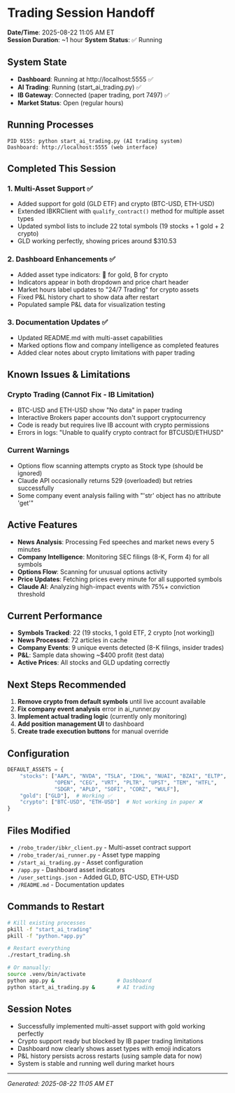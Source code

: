 # Trading Session Handoff
**Date/Time**: 2025-08-22 11:05 AM ET  
**Session Duration**: ~1 hour
**System Status**: ✅ Running

## System State
- **Dashboard**: Running at http://localhost:5555 ✅
- **AI Trading**: Running (start_ai_trading.py) ✅
- **IB Gateway**: Connected (paper trading, port 7497) ✅
- **Market Status**: Open (regular hours)

## Running Processes
```
PID 9155: python start_ai_trading.py (AI trading system)
Dashboard: http://localhost:5555 (web interface)
```

## Completed This Session

### 1. Multi-Asset Support ✅
- Added support for gold (GLD ETF) and crypto (BTC-USD, ETH-USD)
- Extended IBKRClient with `qualify_contract()` method for multiple asset types
- Updated symbol lists to include 22 total symbols (19 stocks + 1 gold + 2 crypto)
- GLD working perfectly, showing prices around $310.53

### 2. Dashboard Enhancements ✅
- Added asset type indicators: 🥇 for gold, ₿ for crypto
- Indicators appear in both dropdown and price chart header
- Market hours label updates to "24/7 Trading" for crypto assets
- Fixed P&L history chart to show data after restart
- Populated sample P&L data for visualization testing

### 3. Documentation Updates ✅
- Updated README.md with multi-asset capabilities
- Marked options flow and company intelligence as completed features
- Added clear notes about crypto limitations with paper trading

## Known Issues & Limitations

### Crypto Trading (Cannot Fix - IB Limitation)
- BTC-USD and ETH-USD show "No data" in paper trading
- Interactive Brokers paper accounts don't support cryptocurrency
- Code is ready but requires live IB account with crypto permissions
- Errors in logs: "Unable to qualify crypto contract for BTCUSD/ETHUSD"

### Current Warnings
- Options flow scanning attempts crypto as Stock type (should be ignored)
- Claude API occasionally returns 529 (overloaded) but retries successfully
- Some company event analysis failing with "'str' object has no attribute 'get'"

## Active Features
- **News Analysis**: Processing Fed speeches and market news every 5 minutes
- **Company Intelligence**: Monitoring SEC filings (8-K, Form 4) for all symbols
- **Options Flow**: Scanning for unusual options activity
- **Price Updates**: Fetching prices every minute for all supported symbols
- **Claude AI**: Analyzing high-impact events with 75%+ conviction threshold

## Current Performance
- **Symbols Tracked**: 22 (19 stocks, 1 gold ETF, 2 crypto [not working])
- **News Processed**: 72 articles in cache
- **Company Events**: 9 unique events detected (8-K filings, insider trades)
- **P&L**: Sample data showing ~$400 profit (test data)
- **Active Prices**: All stocks and GLD updating correctly

## Next Steps Recommended
1. **Remove crypto from default symbols** until live account available
2. **Fix company event analysis** error in ai_runner.py
3. **Implement actual trading logic** (currently only monitoring)
4. **Add position management UI** to dashboard
5. **Create trade execution buttons** for manual override

## Configuration
```python
DEFAULT_ASSETS = {
    "stocks": ["AAPL", "NVDA", "TSLA", "IXHL", "NUAI", "BZAI", "ELTP", 
               "OPEN", "CEG", "VRT", "PLTR", "UPST", "TEM", "HTFL", 
               "SDGR", "APLD", "SOFI", "CORZ", "WULF"],
    "gold": ["GLD"],  # Working ✅
    "crypto": ["BTC-USD", "ETH-USD"]  # Not working in paper ❌
}
```

## Files Modified
- `/robo_trader/ibkr_client.py` - Multi-asset contract support
- `/robo_trader/ai_runner.py` - Asset type mapping
- `/start_ai_trading.py` - Asset configuration
- `/app.py` - Dashboard asset indicators
- `/user_settings.json` - Added GLD, BTC-USD, ETH-USD
- `/README.md` - Documentation updates

## Commands to Restart
```bash
# Kill existing processes
pkill -f "start_ai_trading"
pkill -f "python.*app.py"

# Restart everything
./restart_trading.sh

# Or manually:
source .venv/bin/activate
python app.py &                    # Dashboard
python start_ai_trading.py &       # AI trading
```

## Session Notes
- Successfully implemented multi-asset support with gold working perfectly
- Crypto support ready but blocked by IB paper trading limitations
- Dashboard now clearly shows asset types with emoji indicators
- P&L history persists across restarts (using sample data for now)
- System is stable and running well during market hours

---
*Generated: 2025-08-22 11:05 AM ET*